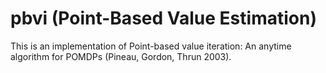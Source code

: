 # pbvi (Point-Based Value Estimation)

This is an implementation of Point-based value iteration: An anytime algorithm
for POMDPs (Pineau, Gordon, Thrun 2003).

